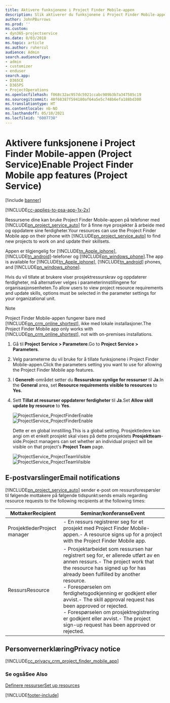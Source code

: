 ```yaml
---
title: Aktivere funksjonene i Project Finder Mobile-appen
description: Slik aktiverer du funksjonene i Project Finder Mobile-appen for Project Service
author: JohnPBurrows
ms.prod: ''
ms.custom:
- dyn365-projectservice
ms.date: 8/03/2018
ms.topic: article
ms.author: ruhercul
audience: Admin
search.audienceType:
- admin
- customizer
- enduser
search.app:
- D365CE
- D365PS
- ProjectOperations
ms.openlocfilehash: f068c32ac957dc5921ccabc989b3b7a347585c19
ms.sourcegitcommit: 40f68387f594180af64a5e5c748b6efa188bd300
ms.translationtype: HT
ms.contentlocale: nb-NO
ms.lasthandoff: 05/10/2021
ms.locfileid: "6007738"
---
```

# <a name="enable-project-finder-mobile-app-features-project-service"></a><span data-ttu-id="f666b-103">Aktivere funksjonene i Project Finder Mobile-appen (Project Service)</span><span class="sxs-lookup"><span data-stu-id="f666b-103">Enable Project Finder Mobile app features (Project Service)</span></span>

[!include [banner](../includes/psa-now-project-operations.md)]

[!INCLUDE[cc-applies-to-psa-app-1x-2x](../includes/cc-applies-to-psa-app-1x-2x.md)]

<span data-ttu-id="f666b-104">Ressursene dine kan bruke Project Finder Mobile-appen på telefoner med [!INCLUDE[pn_project_service_auto](../includes/pn-project-service-auto.md)] for å finne nye prosjekter å arbeide med og oppdatere sine ferdigheter.</span><span class="sxs-lookup"><span data-stu-id="f666b-104">Your resources can use the Project Finder Mobile app on their phone with [!INCLUDE[pn_project_service_auto](../includes/pn-project-service-auto.md)] to find new projects to work on and update their skillsets.</span></span>  
  
 <span data-ttu-id="f666b-105">Appen er tilgjengelig for [!INCLUDE[tn_Apple_iphone](../includes/tn-apple-iphone.md)], [!INCLUDE[tn_android](../includes/tn-android.md)]-telefoner og [!INCLUDE[pn_windows_phone](../includes/pn-windows-phone.md)].</span><span class="sxs-lookup"><span data-stu-id="f666b-105">The app is available for [!INCLUDE[tn_Apple_iphone](../includes/tn-apple-iphone.md)], [!INCLUDE[tn_android](../includes/tn-android.md)] phones, and [!INCLUDE[pn_windows_phone](../includes/pn-windows-phone.md)].</span></span>  
    
 <span data-ttu-id="f666b-106">Hvis du vil tillate at brukere viser prosjektressurskrav og oppdaterer ferdigheter, må alternativer velges i parameterinnstillingene for organisasjonsenheten.</span><span class="sxs-lookup"><span data-stu-id="f666b-106">To allow users to view project resource requirements and update skills, options must be selected in the parameter settings for your organizational unit.</span></span>
  
> [!NOTE]
>  <span data-ttu-id="f666b-107">Project Finder Mobile-appen fungerer bare med [!INCLUDE[pn_crm_online_shortest](../includes/pn-crm-online-shortest.md)], ikke med lokale installasjoner.</span><span class="sxs-lookup"><span data-stu-id="f666b-107">The Project Finder Mobile app only works with [!INCLUDE[pn_crm_online_shortest](../includes/pn-crm-online-shortest.md)], not with on-premises installations.</span></span>  
  
1. <span data-ttu-id="f666b-108">Gå til **Project Service > Parametere**.</span><span class="sxs-lookup"><span data-stu-id="f666b-108">Go to **Project Service > Parameters**.</span></span>  
  
2. <span data-ttu-id="f666b-109">Velg parameterne du vil bruke for å tillate funksjonene i Project Finder Mobile-appen.</span><span class="sxs-lookup"><span data-stu-id="f666b-109">Click the parameters setting you want to use for allowing the Project Finder Mobile app features.</span></span>  
  
3. <span data-ttu-id="f666b-110">I **Generelt**-området setter du **Ressurskrav synlige for ressurser** til **Ja**.</span><span class="sxs-lookup"><span data-stu-id="f666b-110">In the **General** area, set **Resource requirements visible to resources** to **Yes**.</span></span>  
  
4. <span data-ttu-id="f666b-111">Sett **Tillat at ressurser oppdaterer ferdigheter** til **Ja**.</span><span class="sxs-lookup"><span data-stu-id="f666b-111">Set **Allow skill update by resource** to **Yes**.</span></span>  
  
   <span data-ttu-id="f666b-112">![ProjectService_ProjectFinderEnable](../psa/media/project-service-project-finder-enable.png "ProjectService_ProjectFinderEnable")</span><span class="sxs-lookup"><span data-stu-id="f666b-112">![ProjectService_ProjectFinderEnable](../psa/media/project-service-project-finder-enable.png "ProjectService_ProjectFinderEnable")</span></span>  
  
   <span data-ttu-id="f666b-113">Dette er en global innstilling.</span><span class="sxs-lookup"><span data-stu-id="f666b-113">This is a global setting.</span></span> <span data-ttu-id="f666b-114">Prosjektledere kan angi om et enkelt prosjekt skal vises på dette prosjektets **Prosjektteam**-side.</span><span class="sxs-lookup"><span data-stu-id="f666b-114">Project managers can set whether an individual project will be visible on that project's **Project Team** page.</span></span>  
  
   <span data-ttu-id="f666b-115">![ProjectService_ProjectTeamVisible](../psa/media/project-service-project-team-visible.png "ProjectService_ProjectTeamVisible")</span><span class="sxs-lookup"><span data-stu-id="f666b-115">![ProjectService_ProjectTeamVisible](../psa/media/project-service-project-team-visible.png "ProjectService_ProjectTeamVisible")</span></span>  
  
## <a name="email-notifications"></a><span data-ttu-id="f666b-116">E-postvarslinger</span><span class="sxs-lookup"><span data-stu-id="f666b-116">Email notifications</span></span>  
 [!INCLUDE[pn_project_service_auto](../includes/pn-project-service-auto.md)] <span data-ttu-id="f666b-117">sender e-post om ressursforespørsler til følgende mottakere på følgende tidspunkt:</span><span class="sxs-lookup"><span data-stu-id="f666b-117">sends emails regarding resource requests to the following recipients at the following times:</span></span>  
  
|<span data-ttu-id="f666b-118">Mottaker</span><span class="sxs-lookup"><span data-stu-id="f666b-118">Recipient</span></span>|<span data-ttu-id="f666b-119">Seminar/konferanse</span><span class="sxs-lookup"><span data-stu-id="f666b-119">Event</span></span>|  
|---------------|-----------|  
|<span data-ttu-id="f666b-120">Prosjektleder</span><span class="sxs-lookup"><span data-stu-id="f666b-120">Project manager</span></span>|<span data-ttu-id="f666b-121">- En ressurs registrerer seg for et prosjekt med Project Finder Mobile-appen.</span><span class="sxs-lookup"><span data-stu-id="f666b-121">- A resource signs up for a project with the Project Finder Mobile app.</span></span>|  
|<span data-ttu-id="f666b-122">Ressurs</span><span class="sxs-lookup"><span data-stu-id="f666b-122">Resource</span></span>|<span data-ttu-id="f666b-123">- Prosjektarbeidet som ressursen har registrert seg for, er allerede utført av en annen ressurs.</span><span class="sxs-lookup"><span data-stu-id="f666b-123">- The project work that the resource has signed up for has already been fulfilled by another resource.</span></span><br /><span data-ttu-id="f666b-124">- Forespørselen om ferdighetsgodkjenning er godkjent eller avvist.</span><span class="sxs-lookup"><span data-stu-id="f666b-124">- The skill approval request has been approved or rejected.</span></span><br /><span data-ttu-id="f666b-125">- Forespørselen om prosjektregistrering er godkjent eller avvist.</span><span class="sxs-lookup"><span data-stu-id="f666b-125">- The project sign-up request has been approved or rejected.</span></span>|  
  
## <a name="privacy-notice"></a><span data-ttu-id="f666b-126">Personvernerklæring</span><span class="sxs-lookup"><span data-stu-id="f666b-126">Privacy notice</span></span>  
 [!INCLUDE[cc_privacy_crm_project_finder_mobile_app](../includes/cc-privacy-crm-project-finder-mobile-app.md)]  
  
### <a name="see-also"></a><span data-ttu-id="f666b-127">Se også</span><span class="sxs-lookup"><span data-stu-id="f666b-127">See Also</span></span>  
 [<span data-ttu-id="f666b-128">Definere ressurser</span><span class="sxs-lookup"><span data-stu-id="f666b-128">Set up resources</span></span>](../psa/set-up-resources.md)


[!INCLUDE[footer-include](../includes/footer-banner.md)]